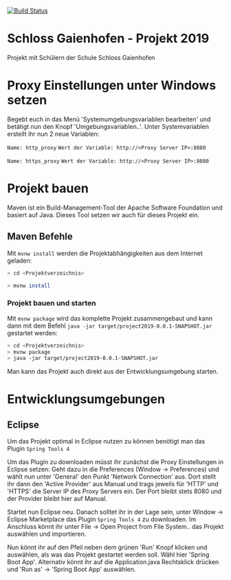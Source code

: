 [![Build Status](https://travis-ci.org/Sybit-Education/schloss-gaienhofen-projekt-2019.svg?branch=master)](https://travis-ci.org/Sybit-Education/schloss-gaienhofen-projekt-2019)


# Schloss Gaienhofen - Projekt 2019

Projekt mit Schülern der Schule Schloss Gaienhofen

# Proxy Einstellungen unter Windows setzen

Begebt euch in das Menü 'Systemumgebungsvariablen bearbeiten' und betätigt nun den Knopf 'Umgebungsvariablen..'.
Unter Systemvariablen erstellt ihr nun 2 neue Variablen: 

``Name: http_proxy``
``Wert der Variable: http://<Proxy Server IP>:8080`` 

``Name: https_proxy``
``Wert der Variable: http://<Proxy Server IP>:8080`` 


# Projekt bauen

Maven ist ein Build-Management-Tool der Apache Software Foundation und basiert auf Java. 
Dieses Tool setzen wir auch für dieses Projekt ein.

## Maven Befehle

Mit ```mvnw install``` werden die Projektabhängigkeiten aus dem Internet geladen:

```bash
> cd <Projektverzeichnis>

> mvnw install

```

### Projekt bauen und starten

Mit ```mvnw package``` wird das komplette Projekt zusammengebaut und kann dann
mit dem Befehl ```java -jar target/project2019-0.0.1-SNAPSHOT.jar``` gestartet werden:

```bash
> cd <Projektverzeichnis>
> mvnw package
> java -jar target/project2019-0.0.1-SNAPSHOT.jar

```

Man kann das Projekt auch direkt aus der Entwicklungsumgebung starten.

# Entwicklungsumgebungen

## Eclipse

Um das Projekt optimal in Eclipse nutzen zu können benötigt man das Plugin ```Spring Tools 4```

Um das Plugin zu downloaden müsst ihr zunächst die Proxy Einstellungen in Eclipse setzen: Geht dazu in die Preferences (Window -> Preferences)
und wählt nun unter 'General' den Punkt 'Network Connection' aus. Dort stellt ihr dann den 'Active Provider' aus Manual
und trags jeweils für 'HTTP' und 'HTTPS' die Server IP des Proxy Servers ein. Der Port bleibt stets 8080 und der Provider bleibt hier auf Manual.

Startet nun Eclipse neu. Danach solltet ihr in der Lage sein, unter Window -> Eclipse Marketplace das Plugin ```Spring Tools 4``` zu downloaden.
Im Anschluss könnt ihr unter File -> Open Project from File System.. das Projekt auswählen und importieren. 

Nun könnt ihr auf den Pfeil neben dem grünen 'Run' Knopf klicken und auswählen, als was das Projekt gestartet werden soll. Wähl hier 'Spring Boot App'.
Alternativ könnt ihr auf die Application.java Rechtsklick drücken und 'Run as' -> 'Spring Boot App' auswählen.





